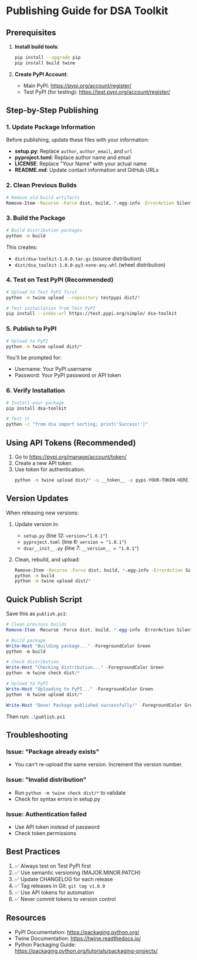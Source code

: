 # Publishing Guide for DSA Toolkit

## Prerequisites

1. **Install build tools**:
   ```bash
   pip install --upgrade pip
   pip install build twine
   ```

2. **Create PyPI Account**:
   - Main PyPI: https://pypi.org/account/register/
   - Test PyPI (for testing): https://test.pypi.org/account/register/

## Step-by-Step Publishing

### 1. Update Package Information

Before publishing, update these files with your information:

- **setup.py**: Replace `author`, `author_email`, and `url`
- **pyproject.toml**: Replace author name and email
- **LICENSE**: Replace "Your Name" with your actual name
- **README.md**: Update contact information and GitHub URLs

### 2. Clean Previous Builds

```bash
# Remove old build artifacts
Remove-Item -Recurse -Force dist, build, *.egg-info -ErrorAction SilentlyContinue
```

### 3. Build the Package

```bash
# Build distribution packages
python -m build
```

This creates:
- `dist/dsa-toolkit-1.0.0.tar.gz` (source distribution)
- `dist/dsa_toolkit-1.0.0-py3-none-any.whl` (wheel distribution)

### 4. Test on Test PyPI (Recommended)

```bash
# Upload to Test PyPI first
python -m twine upload --repository testpypi dist/*

# Test installation from Test PyPI
pip install --index-url https://test.pypi.org/simple/ dsa-toolkit
```

### 5. Publish to PyPI

```bash
# Upload to PyPI
python -m twine upload dist/*
```

You'll be prompted for:
- Username: Your PyPI username
- Password: Your PyPI password or API token

### 6. Verify Installation

```bash
# Install your package
pip install dsa-toolkit

# Test it
python -c "from dsa import sorting; print('Success!')"
```

## Using API Tokens (Recommended)

1. Go to https://pypi.org/manage/account/token/
2. Create a new API token
3. Use token for authentication:
   ```bash
   python -m twine upload dist/* -u __token__ -p pypi-YOUR-TOKEN-HERE
   ```

## Version Updates

When releasing new versions:

1. Update version in:
   - `setup.py` (line 12: `version="1.0.1"`)
   - `pyproject.toml` (line 6: `version = "1.0.1"`)
   - `dsa/__init__.py` (line 7: `__version__ = "1.0.1"`)

2. Clean, rebuild, and upload:
   ```bash
   Remove-Item -Recurse -Force dist, build, *.egg-info -ErrorAction SilentlyContinue
   python -m build
   python -m twine upload dist/*
   ```

## Quick Publish Script

Save this as `publish.ps1`:

```powershell
# Clean previous builds
Remove-Item -Recurse -Force dist, build, *.egg-info -ErrorAction SilentlyContinue

# Build package
Write-Host "Building package..." -ForegroundColor Green
python -m build

# Check distribution
Write-Host "Checking distribution..." -ForegroundColor Green
python -m twine check dist/*

# Upload to PyPI
Write-Host "Uploading to PyPI..." -ForegroundColor Green
python -m twine upload dist/*

Write-Host "Done! Package published successfully!" -ForegroundColor Green
```

Then run: `.\publish.ps1`

## Troubleshooting

### Issue: "Package already exists"
- You can't re-upload the same version. Increment the version number.

### Issue: "Invalid distribution"
- Run `python -m twine check dist/*` to validate
- Check for syntax errors in setup.py

### Issue: Authentication failed
- Use API token instead of password
- Check token permissions

## Best Practices

1. ✅ Always test on Test PyPI first
2. ✅ Use semantic versioning (MAJOR.MINOR.PATCH)
3. ✅ Update CHANGELOG for each release
4. ✅ Tag releases in Git: `git tag v1.0.0`
5. ✅ Use API tokens for automation
6. ✅ Never commit tokens to version control

## Resources

- PyPI Documentation: https://packaging.python.org/
- Twine Documentation: https://twine.readthedocs.io/
- Python Packaging Guide: https://packaging.python.org/tutorials/packaging-projects/
